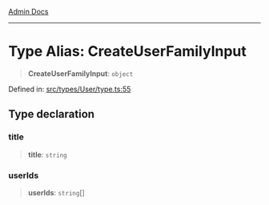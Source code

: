 [Admin Docs](/)

***

# Type Alias: CreateUserFamilyInput

> **CreateUserFamilyInput**: `object`

Defined in: [src/types/User/type.ts:55](https://github.com/PalisadoesFoundation/talawa-admin/blob/main/src/types/User/type.ts#L55)

## Type declaration

### title

> **title**: `string`

### userIds

> **userIds**: `string`[]
